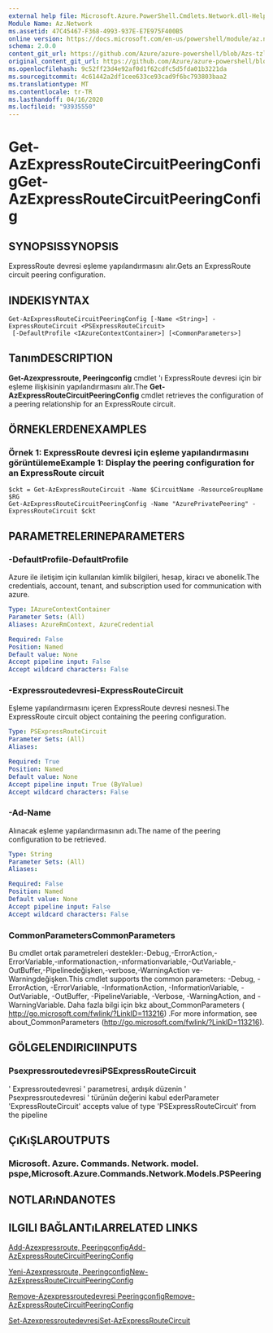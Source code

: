 ```yaml
---
external help file: Microsoft.Azure.PowerShell.Cmdlets.Network.dll-Help.xml
Module Name: Az.Network
ms.assetid: 47C45467-F368-4993-937E-E7E975F400B5
online version: https://docs.microsoft.com/en-us/powershell/module/az.network/get-azexpressroutecircuitpeeringconfig
schema: 2.0.0
content_git_url: https://github.com/Azure/azure-powershell/blob/Azs-tzl/src/Network/Network/help/Get-AzExpressRouteCircuitPeeringConfig.md
original_content_git_url: https://github.com/Azure/azure-powershell/blob/Azs-tzl/src/Network/Network/help/Get-AzExpressRouteCircuitPeeringConfig.md
ms.openlocfilehash: 9c52ff23d4e92af0d1f62cdfc5d5fda01b3221da
ms.sourcegitcommit: 4c61442a2df1cee633ce93cad9f6bc793803baa2
ms.translationtype: MT
ms.contentlocale: tr-TR
ms.lasthandoff: 04/16/2020
ms.locfileid: "93935550"
---
```

# <span data-ttu-id="349c3-101">Get-AzExpressRouteCircuitPeeringConfig</span><span class="sxs-lookup"><span data-stu-id="349c3-101">Get-AzExpressRouteCircuitPeeringConfig</span></span>

## <span data-ttu-id="349c3-102">SYNOPSIS</span><span class="sxs-lookup"><span data-stu-id="349c3-102">SYNOPSIS</span></span>
<span data-ttu-id="349c3-103">ExpressRoute devresi eşleme yapılandırmasını alır.</span><span class="sxs-lookup"><span data-stu-id="349c3-103">Gets an ExpressRoute circuit peering configuration.</span></span>

## <span data-ttu-id="349c3-104">INDEKI</span><span class="sxs-lookup"><span data-stu-id="349c3-104">SYNTAX</span></span>

```
Get-AzExpressRouteCircuitPeeringConfig [-Name <String>] -ExpressRouteCircuit <PSExpressRouteCircuit>
 [-DefaultProfile <IAzureContextContainer>] [<CommonParameters>]
```

## <span data-ttu-id="349c3-105">Tanım</span><span class="sxs-lookup"><span data-stu-id="349c3-105">DESCRIPTION</span></span>
<span data-ttu-id="349c3-106">**Get-Azexpressroute, Peeringconfig** cmdlet 'ı ExpressRoute devresi için bir eşleme ilişkisinin yapılandırmasını alır.</span><span class="sxs-lookup"><span data-stu-id="349c3-106">The **Get-AzExpressRouteCircuitPeeringConfig** cmdlet retrieves the configuration of a peering relationship for an ExpressRoute circuit.</span></span>

## <span data-ttu-id="349c3-107">ÖRNEKLERDEN</span><span class="sxs-lookup"><span data-stu-id="349c3-107">EXAMPLES</span></span>

### <span data-ttu-id="349c3-108">Örnek 1: ExpressRoute devresi için eşleme yapılandırmasını görüntüleme</span><span class="sxs-lookup"><span data-stu-id="349c3-108">Example 1: Display the peering configuration for an ExpressRoute circuit</span></span>
```
$ckt = Get-AzExpressRouteCircuit -Name $CircuitName -ResourceGroupName $RG
Get-AzExpressRouteCircuitPeeringConfig -Name "AzurePrivatePeering" -ExpressRouteCircuit $ckt
```

## <span data-ttu-id="349c3-109">PARAMETRELERINE</span><span class="sxs-lookup"><span data-stu-id="349c3-109">PARAMETERS</span></span>

### <span data-ttu-id="349c3-110">-DefaultProfile</span><span class="sxs-lookup"><span data-stu-id="349c3-110">-DefaultProfile</span></span>
<span data-ttu-id="349c3-111">Azure ile iletişim için kullanılan kimlik bilgileri, hesap, kiracı ve abonelik.</span><span class="sxs-lookup"><span data-stu-id="349c3-111">The credentials, account, tenant, and subscription used for communication with azure.</span></span>

```yaml
Type: IAzureContextContainer
Parameter Sets: (All)
Aliases: AzureRmContext, AzureCredential

Required: False
Position: Named
Default value: None
Accept pipeline input: False
Accept wildcard characters: False
```

### <span data-ttu-id="349c3-112">-Expressroutedevresi</span><span class="sxs-lookup"><span data-stu-id="349c3-112">-ExpressRouteCircuit</span></span>
<span data-ttu-id="349c3-113">Eşleme yapılandırmasını içeren ExpressRoute devresi nesnesi.</span><span class="sxs-lookup"><span data-stu-id="349c3-113">The ExpressRoute circuit object containing the peering configuration.</span></span>

```yaml
Type: PSExpressRouteCircuit
Parameter Sets: (All)
Aliases: 

Required: True
Position: Named
Default value: None
Accept pipeline input: True (ByValue)
Accept wildcard characters: False
```

### <span data-ttu-id="349c3-114">-Ad</span><span class="sxs-lookup"><span data-stu-id="349c3-114">-Name</span></span>
<span data-ttu-id="349c3-115">Alınacak eşleme yapılandırmasının adı.</span><span class="sxs-lookup"><span data-stu-id="349c3-115">The name of the peering configuration to be retrieved.</span></span>

```yaml
Type: String
Parameter Sets: (All)
Aliases: 

Required: False
Position: Named
Default value: None
Accept pipeline input: False
Accept wildcard characters: False
```

### <span data-ttu-id="349c3-116">CommonParameters</span><span class="sxs-lookup"><span data-stu-id="349c3-116">CommonParameters</span></span>
<span data-ttu-id="349c3-117">Bu cmdlet ortak parametreleri destekler:-Debug,-ErrorAction,-ErrorVariable,-ınformationaction,-ınformationvariable,-OutVariable,-OutBuffer,-Pipelinedeğişken,-verbose,-WarningAction ve-Warningdeğişken.</span><span class="sxs-lookup"><span data-stu-id="349c3-117">This cmdlet supports the common parameters: -Debug, -ErrorAction, -ErrorVariable, -InformationAction, -InformationVariable, -OutVariable, -OutBuffer, -PipelineVariable, -Verbose, -WarningAction, and -WarningVariable.</span></span> <span data-ttu-id="349c3-118">Daha fazla bilgi için bkz about_CommonParameters ( http://go.microsoft.com/fwlink/?LinkID=113216) .</span><span class="sxs-lookup"><span data-stu-id="349c3-118">For more information, see about_CommonParameters (http://go.microsoft.com/fwlink/?LinkID=113216).</span></span>

## <span data-ttu-id="349c3-119">GÖLGELENDIRICI</span><span class="sxs-lookup"><span data-stu-id="349c3-119">INPUTS</span></span>

### <span data-ttu-id="349c3-120">Psexpressroutedevresi</span><span class="sxs-lookup"><span data-stu-id="349c3-120">PSExpressRouteCircuit</span></span>
<span data-ttu-id="349c3-121">' Expressroutedevresi ' parametresi, ardışık düzenin ' Psexpressroutedevresi ' türünün değerini kabul eder</span><span class="sxs-lookup"><span data-stu-id="349c3-121">Parameter 'ExpressRouteCircuit' accepts value of type 'PSExpressRouteCircuit' from the pipeline</span></span>

## <span data-ttu-id="349c3-122">ÇıKıŞLAR</span><span class="sxs-lookup"><span data-stu-id="349c3-122">OUTPUTS</span></span>

### <span data-ttu-id="349c3-123">Microsoft. Azure. Commands. Network. model. pspe,</span><span class="sxs-lookup"><span data-stu-id="349c3-123">Microsoft.Azure.Commands.Network.Models.PSPeering</span></span>

## <span data-ttu-id="349c3-124">NOTLARıNDA</span><span class="sxs-lookup"><span data-stu-id="349c3-124">NOTES</span></span>

## <span data-ttu-id="349c3-125">ILGILI BAĞLANTıLAR</span><span class="sxs-lookup"><span data-stu-id="349c3-125">RELATED LINKS</span></span>

[<span data-ttu-id="349c3-126">Add-Azexpressroute, Peeringconfig</span><span class="sxs-lookup"><span data-stu-id="349c3-126">Add-AzExpressRouteCircuitPeeringConfig</span></span>](Add-AzExpressRouteCircuitPeeringConfig.md)

[<span data-ttu-id="349c3-127">Yeni-Azexpressroute, Peeringconfig</span><span class="sxs-lookup"><span data-stu-id="349c3-127">New-AzExpressRouteCircuitPeeringConfig</span></span>](New-AzExpressRouteCircuitPeeringConfig.md)

[<span data-ttu-id="349c3-128">Remove-Azexpressroutedevresi Peeringconfig</span><span class="sxs-lookup"><span data-stu-id="349c3-128">Remove-AzExpressRouteCircuitPeeringConfig</span></span>](Remove-AzExpressRouteCircuitPeeringConfig.md)

[<span data-ttu-id="349c3-129">Set-Azexpressroutedevresi</span><span class="sxs-lookup"><span data-stu-id="349c3-129">Set-AzExpressRouteCircuit</span></span>](Set-AzExpressRouteCircuit.md)
